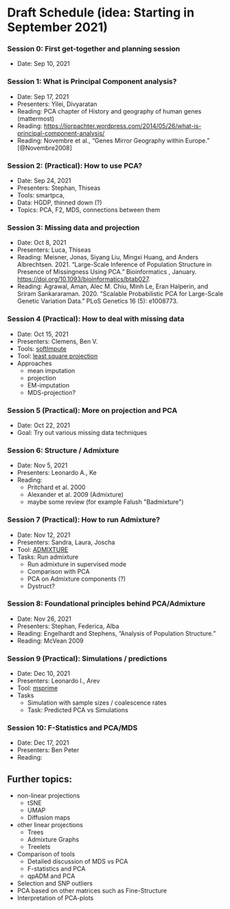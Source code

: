 # Draft Schedule (idea: Starting in September 2021)

### Session 0: First get-together and planning session
- Date: Sep 10, 2021 

### Session 1: What is Principal Component analysis?
- Date: Sep 17, 2021
- Presenters: Yilei, Divyaratan
- Reading: PCA chapter of History and geography of human genes (mattermost)
- Reading: https://liorpachter.wordpress.com/2014/05/26/what-is-principal-component-analysis/
- Reading: Novembre et al., “Genes Mirror Geography within Europe.” [@Novembre2008]

### Session 2: (Practical): How to use PCA?
- Date: Sep 24, 2021
- Presenters: Stephan, Thiseas
- Tools: smartpca,
- Data: HGDP, thinned down (?)
- Topics: PCA, F2, MDS, connections between them

### Session 3: Missing data and projection
- Date: Oct 8, 2021
- Presenters: Luca, Thiseas
- Reading: Meisner, Jonas, Siyang Liu, Mingxi Huang, and Anders Albrechtsen. 2021. “Large-Scale Inference of Population Structure in Presence of Missingness Using PCA.” Bioinformatics , January. https://doi.org/10.1093/bioinformatics/btab027.
- Reading: Agrawal, Aman, Alec M. Chiu, Minh Le, Eran Halperin, and Sriram Sankararaman. 2020. “Scalable Probabilistic PCA for Large-Scale Genetic Variation Data.” PLoS Genetics 16 (5): e1008773.

### Session 4 (Practical): How to deal with missing data
- Date: Oct 15, 2021
- Presenters: Clemens, Ben V.
- Tools: [softImpute](https://cran.r-project.org/web/packages/softImpute/index.html)
- Tool: [least square projection](https://github.com/DReichLab/EIG/blob/master/POPGEN/lsqproject.pdf)
- Approaches
  - mean imputation
  - projection
  - EM-imputation
  - MDS-projection?

### Session 5 (Practical): More on projection and PCA
- Date: Oct 22, 2021
- Goal: Try out various missing data techniques

### Session 6: Structure / Admixture
- Date: Nov 5, 2021
- Presenters: Leonardo A., Ke
- Reading: 
  - Pritchard et al. 2000
  - Alexander et al. 2009 (Admixture)
  - maybe some review (for example Falush "Badmixture")
    
### Session 7 (Practical): How to run Admixture?
- Date: Nov 12, 2021
- Presenters: Sandra, Laura, Joscha
- Tool: [ADMIXTURE](https://dalexander.github.io/admixture/download.html)
- Tasks: Run admixture
    - Run admixture in supervised mode
    - Comparison with PCA
    - PCA on Admixture components (?)
    - Dystruct?

### Session 8: Foundational principles behind PCA/Admixture
- Date: Nov 26, 2021
- Presenters: Stephan, Federica, Alba
- Reading: Engelhardt and Stephens, “Analysis of Population Structure.”
- Reading: McVean 2009

### Session 9 (Practical): Simulations / predictions
- Date: Dec 10, 2021
- Presenters: Leonardo I., Arev
- Tool: [msprime](https://tskit.dev/msprime/docs/stable/intro.html)
- Tasks 
    - Simulation with sample sizes / coalescence rates
    - Task: Predicted PCA vs Simulations

### Session 10: F-Statistics and PCA/MDS
- Date: Dec 17, 2021
- Presenters: Ben Peter
- Reading: [](https://www.biorxiv.org/content/10.1101/2021.07.13.452141v2)

## Further topics:
- non-linear projections
    - tSNE
    - UMAP
    - Diffusion maps
- other linear projections
    - Trees
    - Admixture Graphs
    - Treelets
- Comparison of tools
    - Detailed discussion of MDS vs PCA
    - F-statistics and PCA
    - qpADM and PCA
- Selection and SNP outliers
- PCA based on other matrices such as Fine-Structure
- Interpretation of PCA-plots
